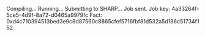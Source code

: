 Compiling...
Running...
Submitting to SHARP...
Job sent.
Job key: 4a33264f-5ce5-4d9f-8a72-d0465a9979fc
Fact: 0xd4c710394513bed3e9c8d87560c8865cfef5716fbf81d532a5d186c51734f152
